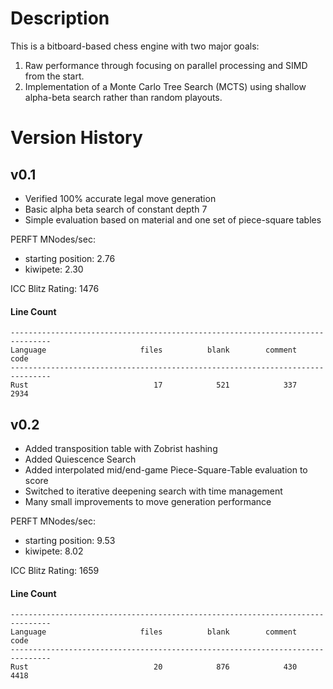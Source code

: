 # Description

This is a bitboard-based chess engine with two major goals:

1. Raw performance through focusing on parallel processing and SIMD from the start.
2. Implementation of a Monte Carlo Tree Search (MCTS) using shallow alpha-beta search rather than random playouts.

# Version History
## v0.1

* Verified 100% accurate legal move generation
* Basic alpha beta search of constant depth 7
* Simple evaluation based on material and one set of piece-square tables

PERFT MNodes/sec:
* starting position: 2.76
* kiwipete: 2.30

ICC Blitz Rating: 1476

#### Line Count
```
-------------------------------------------------------------------------------
Language                     files          blank        comment           code
-------------------------------------------------------------------------------
Rust                            17            521            337           2934
```

## v0.2

* Added transposition table with Zobrist hashing
* Added Quiescence Search
* Added interpolated mid/end-game Piece-Square-Table evaluation to score
* Switched to iterative deepening search with time management
* Many small improvements to move generation performance

PERFT MNodes/sec:
* starting position: 9.53
* kiwipete: 8.02

ICC Blitz Rating: 1659

#### Line Count
```
-------------------------------------------------------------------------------
Language                     files          blank        comment           code
-------------------------------------------------------------------------------
Rust                            20            876            430           4418

```
